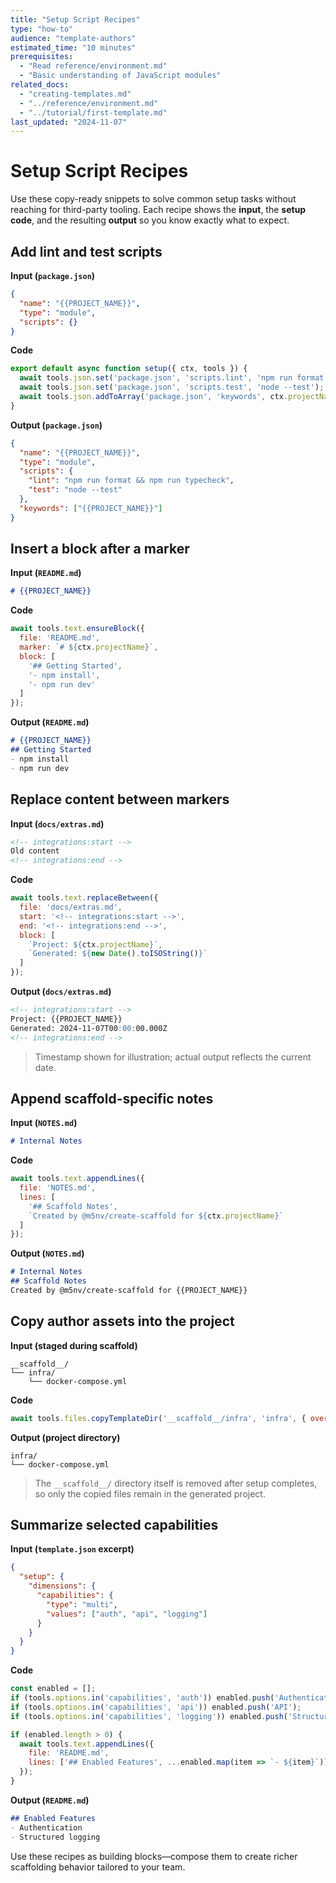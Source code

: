 ```yaml
---
title: "Setup Script Recipes"
type: "how-to"
audience: "template-authors"
estimated_time: "10 minutes"
prerequisites:
  - "Read reference/environment.md"
  - "Basic understanding of JavaScript modules"
related_docs:
  - "creating-templates.md"
  - "../reference/environment.md"
  - "../tutorial/first-template.md"
last_updated: "2024-11-07"
---
```


# Setup Script Recipes

Use these copy-ready snippets to solve common setup tasks without reaching for third-party tooling. Each recipe shows the **input**, the **setup code**, and the resulting **output** so you know exactly what to expect.

## Add lint and test scripts

**Input (`package.json`)**
```json
{
  "name": "{{PROJECT_NAME}}",
  "type": "module",
  "scripts": {}
}
```

**Code**
```javascript
export default async function setup({ ctx, tools }) {
  await tools.json.set('package.json', 'scripts.lint', 'npm run format && npm run typecheck');
  await tools.json.set('package.json', 'scripts.test', 'node --test');
  await tools.json.addToArray('package.json', 'keywords', ctx.projectName, { unique: true });
}
```

**Output (`package.json`)**
```json
{
  "name": "{{PROJECT_NAME}}",
  "type": "module",
  "scripts": {
    "lint": "npm run format && npm run typecheck",
    "test": "node --test"
  },
  "keywords": ["{{PROJECT_NAME}}"]
}
```

## Insert a block after a marker

**Input (`README.md`)**
```markdown
# {{PROJECT_NAME}}
```

**Code**
```javascript
await tools.text.ensureBlock({
  file: 'README.md',
  marker: `# ${ctx.projectName}`,
  block: [
    '## Getting Started',
    '- npm install',
    '- npm run dev'
  ]
});
```

**Output (`README.md`)**
```markdown
# {{PROJECT_NAME}}
## Getting Started
- npm install
- npm run dev
```

## Replace content between markers

**Input (`docs/extras.md`)**
```markdown
<!-- integrations:start -->
Old content
<!-- integrations:end -->
```

**Code**
```javascript
await tools.text.replaceBetween({
  file: 'docs/extras.md',
  start: '<!-- integrations:start -->',
  end: '<!-- integrations:end -->',
  block: [
    `Project: ${ctx.projectName}`,
    `Generated: ${new Date().toISOString()}`
  ]
});
```

**Output (`docs/extras.md`)**
```markdown
<!-- integrations:start -->
Project: {{PROJECT_NAME}}
Generated: 2024-11-07T00:00:00.000Z
<!-- integrations:end -->
```
> Timestamp shown for illustration; actual output reflects the current date.

## Append scaffold-specific notes

**Input (`NOTES.md`)**
```markdown
# Internal Notes
```

**Code**
```javascript
await tools.text.appendLines({
  file: 'NOTES.md',
  lines: [
    '## Scaffold Notes',
    `Created by @m5nv/create-scaffold for ${ctx.projectName}`
  ]
});
```

**Output (`NOTES.md`)**
```markdown
# Internal Notes
## Scaffold Notes
Created by @m5nv/create-scaffold for {{PROJECT_NAME}}
```

## Copy author assets into the project

**Input (staged during scaffold)**
```
__scaffold__/
└── infra/
    └── docker-compose.yml
```

**Code**
```javascript
await tools.files.copyTemplateDir('__scaffold__/infra', 'infra', { overwrite: false });
```

**Output (project directory)**
```
infra/
└── docker-compose.yml
```
> The `__scaffold__/` directory itself is removed after setup completes, so only the copied files remain in the generated project.

## Summarize selected capabilities

**Input (`template.json` excerpt)**
```json
{
  "setup": {
    "dimensions": {
      "capabilities": {
        "type": "multi",
        "values": ["auth", "api", "logging"]
      }
    }
  }
}
```

**Code**
```javascript
const enabled = [];
if (tools.options.in('capabilities', 'auth')) enabled.push('Authentication');
if (tools.options.in('capabilities', 'api')) enabled.push('API');
if (tools.options.in('capabilities', 'logging')) enabled.push('Structured logging');

if (enabled.length > 0) {
  await tools.text.appendLines({
    file: 'README.md',
    lines: ['## Enabled Features', ...enabled.map(item => `- ${item}`)]
  });
}
```

**Output (`README.md`)**
```markdown
## Enabled Features
- Authentication
- Structured logging
```

Use these recipes as building blocks—compose them to create richer scaffolding behavior tailored to your team.
